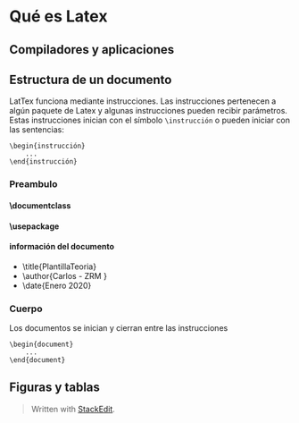 
# Qué es Latex

## Compiladores y aplicaciones

## Estructura de un documento
LatTex funciona mediante instrucciones. Las instrucciones pertenecen a algún paquete de Latex y algunas instrucciones pueden recibir parámetros. 
Estas instrucciones inician con el símbolo ```\instrucción``` o pueden iniciar con las sentencias: 
```
\begin{instrucción}
	...
\end{instrucción}
```

### Preambulo

#### \documentclass
#### \usepackage
#### información del documento
- \title{PlantillaTeoria}
- \author{Carlos - ZRM }
- \date{Enero 2020}
### Cuerpo
Los documentos se inician y cierran entre las instrucciones 
```
\begin{document}
	...
\end{document}
```



## Figuras y tablas


> Written with [StackEdit](https://stackedit.io/).
<!--stackedit_data:
eyJoaXN0b3J5IjpbNTY0Nzk4MTA1XX0=
-->